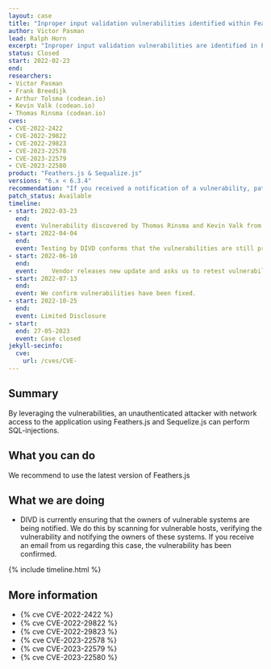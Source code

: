 ```yaml
---
layout: case
title: "Inproper input validation vulnerabilities identified within Feathers.js"
author: Victor Pasman
lead: Ralph Horn
excerpt: "Inproper input validation vulnerabilities are identified in Feathers.js, these can result in SQL-injection on the system."
status: Closed
start: 2022-02-23
end: 
researchers:
- Victor Pasman
- Frank Breedijk
- Arthur Tolsma (codean.io)
- Kevin Valk (codean.io)
- Thomas Rinsma (codean.io)
cves: 
- CVE-2022-2422
- CVE-2022-29822
- CVE-2022-29823
- CVE-2023-22578
- CVE-2023-22579
- CVE-2023-22580
product: "Feathers.js & Sequalize.js"
versions: "6.x < 6.3.4"
recommendation: "If you received a notification of a vulnerability, patch your system with the information provided in this notification."
patch_status: Available
timeline:
- start: 2022-03-23
  end:
  event: Vulnerability discovered by Thomas Rinsma and Kevin Valk from Codean.
- start: 2022-04-04
  end:
  event: Testing by DIVD conforms that the vulnerabilities are still present in the product.
- start: 2022-06-10
  end:
  event: 	Vendor releases new update and asks us to retest vulnerabilities.
- start: 2022-07-13
  end:
  event: We confirm vulnerabilities have been fixed.
- start: 2022-10-25
  end:
  event: Limited Disclosure
- start: 
  end: 27-05-2023
  event: Case closed
jekyll-secinfo:
  cve:
    url: /cves/CVE-
---
```


## Summary
By leveraging the vulnerabilities, an unauthenticated attacker with network access to the application using Feathers.js and Sequelize.js can perform SQL-injections.

## What you can do
We recommend to use the latest version of Feathers.js

## What we are doing

* DIVD is currently ensuring that the owners of vulnerable systems are being notified. We do this by scanning for vulnerable hosts, verifying the vulnerability and notifying the owners of these systems. If you receive an email from us regarding this case, the vulnerability has been confirmed.

{% include timeline.html %}

## More information

* {% cve CVE-2022-2422 %}
* {% cve CVE-2022-29822 %}
* {% cve CVE-2022-29823 %}
* {% cve CVE-2023-22578 %}
* {% cve CVE-2023-22579 %}
* {% cve CVE-2023-22580 %}
